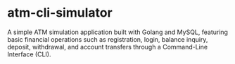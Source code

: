 # atm-cli-simulator
A simple ATM simulation application built with Golang and MySQL, featuring basic financial operations such as registration, login, balance inquiry, deposit, withdrawal, and account transfers through a Command-Line Interface (CLI).
